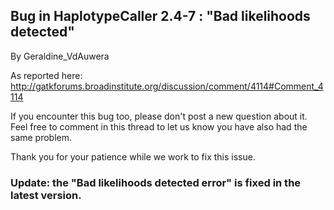 ## Bug in HaplotypeCaller 2.4-7 : "Bad likelihoods detected"

By Geraldine_VdAuwera

<p>As reported here:<br><a href="http://gatkforums.broadinstitute.org/discussion/comment/4114#Comment_4114" rel="nofollow">http://gatkforums.broadinstitute.org/discussion/comment/4114#Comment_4114</a></p>

<p>If you encounter this bug too, please don't post a new question about it. Feel free to comment in this thread to let us know you have also had the same problem.</p>

<p>Thank you for your patience while we work to fix this issue.</p>

<h3>Update: the "Bad likelihoods detected error" is fixed in the latest version.</h3>
